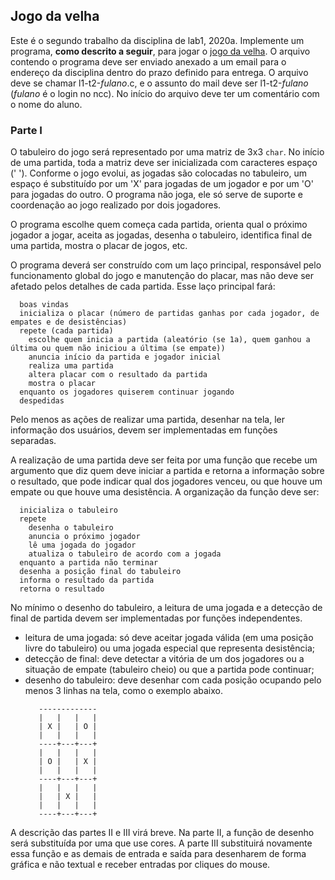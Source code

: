 ## Jogo da velha

Este é o segundo trabalho da disciplina de lab1, 2020a. Implemente um programa, **como descrito a seguir**, para jogar o [jogo da velha](https://pt.wikipedia.org/wiki/Jogo_da_velha).
O arquivo contendo o programa deve ser enviado anexado a um email para o endereço da disciplina dentro do prazo definido para entrega. O arquivo deve se chamar l1-t2-*fulano*.c, e o assunto do mail deve ser l1-t2-*fulano* (*fulano* é o login no ncc).
No início do arquivo deve ter um comentário com o nome do aluno.

### Parte I

O tabuleiro do jogo será representado por uma matriz de 3x3 `char`.
No início de uma partida, toda a matriz deve ser inicializada com caracteres espaço (' ').
Conforme o jogo evolui, as jogadas são colocadas no tabuleiro, um espaço é substituído por um 'X' para jogadas de um jogador e por um 'O' para jogadas do outro.
O programa não joga, ele só serve de suporte e coordenação ao jogo realizado por dois jogadores. 

O programa escolhe quem começa cada partida, orienta qual o próximo jogador a jogar, aceita as jogadas, desenha o tabuleiro, identifica final de uma partida, mostra o placar de jogos, etc.

O programa deverá ser construído com um laço principal, responsável pelo funcionamento global do jogo e manutenção do placar, mas não deve ser afetado pelos detalhes de cada partida. Esse laço principal fará:
```
  boas vindas
  inicializa o placar (número de partidas ganhas por cada jogador, de empates e de desistências)
  repete (cada partida)
    escolhe quem inicia a partida (aleatório (se 1a), quem ganhou a última ou quem não iniciou a última (se empate))
    anuncia início da partida e jogador inicial
    realiza uma partida
    altera placar com o resultado da partida
    mostra o placar
  enquanto os jogadores quiserem continuar jogando
  despedidas
```

Pelo menos as ações de realizar uma partida, desenhar na tela, ler informação dos usuários, devem ser implementadas em funções separadas.

A realização de uma partida deve ser feita por uma função que recebe um argumento que diz quem deve iniciar a partida e retorna a informação sobre o resultado, que pode indicar qual dos jogadores venceu, ou que houve um empate ou que houve uma desistência.
A organização da função deve ser:
```
  inicializa o tabuleiro
  repete
    desenha o tabuleiro
    anuncia o próximo jogador
    lê uma jogada do jogador 
    atualiza o tabuleiro de acordo com a jogada
  enquanto a partida não terminar
  desenha a posição final do tabuleiro
  informa o resultado da partida
  retorna o resultado
```
No mínimo o desenho do tabuleiro, a leitura de uma jogada e a detecção de final de partida devem ser implementadas por funções independentes.
- leitura de uma jogada: só deve aceitar jogada válida (em uma posição livre do tabuleiro) ou uma jogada especial que representa desistência;
- detecção de final: deve detectar a vitória de um dos jogadores ou a situação de empate (tabuleiro cheio) ou que a partida pode continuar;
- desenho do tabuleiro: deve desenhar com cada posição ocupando pelo menos 3 linhas na tela, como o exemplo abaixo.
   ```
      -------------
      |   |   |   |
      | X |   | O |
      |   |   |   |
      ----+---+---+
      |   |   |   |
      | O |   | X |
      |   |   |   |
      ----+---+---+
      |   |   |   |
      |   | X |   |
      |   |   |   |
      ----+---+---+
   ```      

A descrição das partes II e III virá breve.
Na parte II, a função de desenho será substituída por uma que use cores. A parte III substituirá novamente essa função e as demais de entrada e saída para desenharem de forma gráfica e não textual e receber entradas por cliques do mouse.
